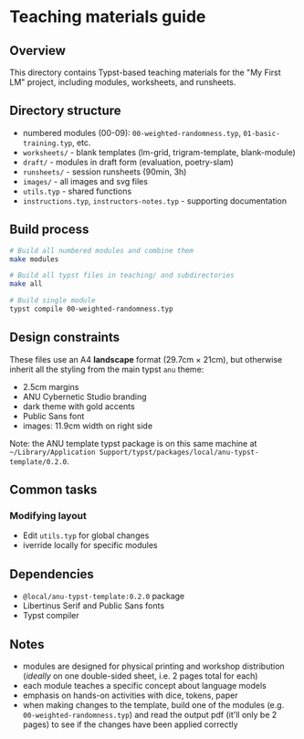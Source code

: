 # Teaching materials guide

## Overview

This directory contains Typst-based teaching materials for the "My First LM"
project, including modules, worksheets, and runsheets.

## Directory structure

- numbered modules (00-09): `00-weighted-randomness.typ`, `01-basic-training.typ`, etc.
- `worksheets/` - blank templates (lm-grid, trigram-template, blank-module)
- `draft/` - modules in draft form (evaluation, poetry-slam)
- `runsheets/` - session runsheets (90min, 3h)
- `images/` - all images and svg files
- `utils.typ` - shared functions
- `instructions.typ`, `instructors-notes.typ` - supporting documentation

## Build process

```bash
# Build all numbered modules and combine them
make modules

# Build all typst files in teaching/ and subdirectories
make all

# Build single module
typst compile 00-weighted-randomness.typ
```

## Design constraints

These files use an A4 **landscape** format (29.7cm × 21cm), but otherwise
inherit all the styling from the main typst `anu` theme:

- 2.5cm margins
- ANU Cybernetic Studio branding
- dark theme with gold accents
- Public Sans font
- images: 11.9cm width on right side

Note: the ANU template typst package is on this same machine at
`~/Library/Application Support/typst/packages/local/anu-typst-template/0.2.0`.

## Common tasks

### Modifying layout

- Edit `utils.typ` for global changes
- iverride locally for specific modules

## Dependencies

- `@local/anu-typst-template:0.2.0` package
- Libertinus Serif and Public Sans fonts
- Typst compiler

## Notes

- modules are designed for physical printing and workshop distribution
  (_ideally_ on one double-sided sheet, i.e. 2 pages total for each)
- each module teaches a specific concept about language models
- emphasis on hands-on activities with dice, tokens, paper
- when making changes to the template, build one of the modules (e.g.
  `00-weighted-randomness.typ`) and read the output pdf (it'll only be 2 pages)
  to see if the changes have been applied correctly
